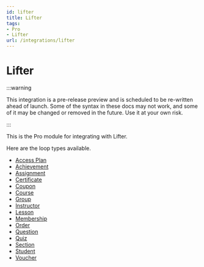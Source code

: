 ```yaml
---
id: lifter
title: Lifter
tags:
- Pro
- Lifter
url: /integrations/lifter
---
```


# Lifter
:::warning

This integration is a pre-release preview and is scheduled to be re-written ahead of launch. Some of the syntax in these docs may not work, and some of it may be changed or removed in the future. Use it at your own risk.

:::

This is the Pro module for integrating with Lifter.

Here are the loop types available.

- [Access Plan](/integrations/lifter/access-plan)
- [Achievement](/integrations/lifter/achievement)
- [Assignment](/integrations/lifter/assignment)
- [Certificate](/integrations/lifter/certificate)
- [Coupon](/integrations/lifter/coupon)
- [Course](/integrations/lifter/course)
- [Group](/integrations/lifter/group)
- [Instructor](/integrations/lifter/instructor)
- [Lesson](/integrations/lifter/lesson)
- [Membership](/integrations/lifter/membership)
- [Order](/integrations/lifter/order)
- [Question](/integrations/lifter/question)
- [Quiz](/integrations/lifter/quiz)
- [Section](/integrations/lifter/section)
- [Student](/integrations/lifter/student)
- [Voucher](/integrations/lifter/voucher)

